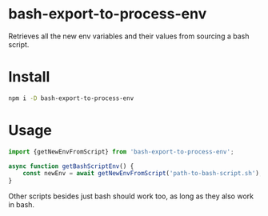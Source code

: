 # bash-export-to-process-env

Retrieves all the new env variables and their values from sourcing a bash script.

# Install

```bash
npm i -D bash-export-to-process-env
```

# Usage

<!-- example-link: src/readme-examples/usage.example.ts -->

```TypeScript
import {getNewEnvFromScript} from 'bash-export-to-process-env';

async function getBashScriptEnv() {
    const newEnv = await getNewEnvFromScript('path-to-bash-script.sh');
}
```

Other scripts besides just bash should work too, as long as they also work in bash.
